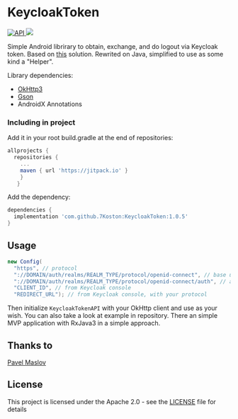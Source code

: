 # KeycloakToken
[ ![API](https://img.shields.io/badge/API-17%2B-blue.svg?style=flat) ](https://android-arsenal.com/api?level=17)
[![](https://jitpack.io/v/7Koston/KeycloakToken.svg)](https://jitpack.io/#7Koston/KeycloakToken)

Simple Android librirary to obtain, exchange, and do logout via Keycloak token.
Based on [this](https://github.com/maslick/keycloak-android-native) solution. Rewrited on Java, simplified to use as some kind a "Helper".

Library dependencies:
* [OkHttp3](https://github.com/square/okhttp/tree/master/okhttp/src/main/java/okhttp3)
* [Gson](https://github.com/google/gson)
* AndroidX Annotations

### Including in project

Add it in your root build.gradle at the end of repositories:
```gradle
allprojects {
  repositories {
    ...
    maven { url 'https://jitpack.io' }
    }
   }
```
Add the dependency:
```gradle
dependencies {
  implementation 'com.github.7Koston:KeycloakToken:1.0.5'
}
```

## Usage
```java
new Config(
  "https", // protocol
  "://DOMAIN/auth/realms/REALM_TYPE/protocol/openid-connect", // base url
  "://DOMAIN/auth/realms/REALM_TYPE/protocol/openid-connect/auth", // authentication url
  "CLIENT_ID", // from Keycloak console
  "REDIRECT_URL"); // from Keycloak console, with your protocol
```
Then initialize `KeycloakTokenAPI` with your OkHttp client and use as your wish.
You can also take a look at example in repository. There an simple MVP application with RxJava3 in a simple approach.

## Thanks to

[Pavel Maslov](https://github.com/maslick)

## License

This project is licensed under the Apache 2.0 - see the [LICENSE](LICENSE) file for details
